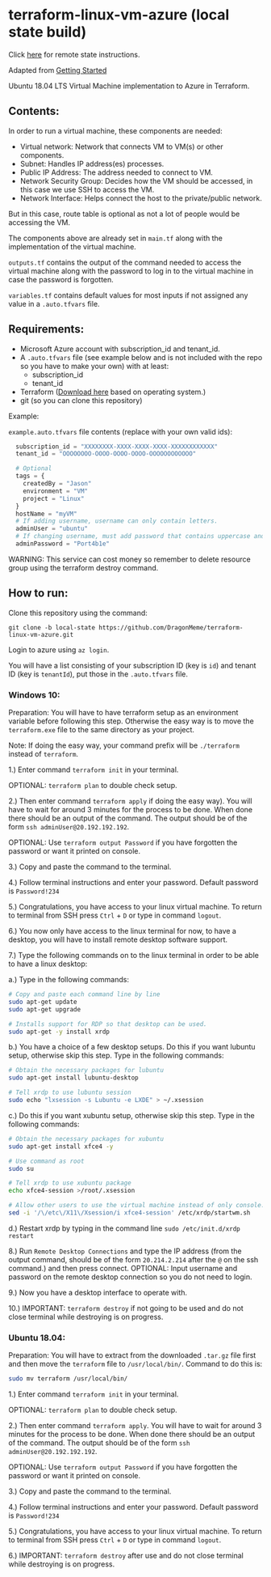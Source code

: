 # terraform-linux-vm-azure (local state build)

Click [here](https://github.com/DragonMeme/terraform-linux-vm-azure/tree/remote-state) for remote state instructions.

Adapted from [Getting Started](https://learn.hashicorp.com/terraform/azure/intro_az)

Ubuntu 18.04 LTS Virtual Machine implementation to Azure in Terraform.

## Contents:
In order to run a virtual machine, these components are needed:
* Virtual network: Network that connects VM to VM(s) or other components.
* Subnet: Handles IP address(es) processes.
* Public IP Address: The address needed to connect to VM.
* Network Security Group: Decides how the VM should be accessed, in this case we use SSH to access the VM.
* Network Interface: Helps connect the host to the private/public network.

But in this case, route table is optional as not a lot of people would be accessing the VM.

The components above are already set in `main.tf` along with the implementation of the virtual machine.

`outputs.tf` contains the output of the command needed to access the virtual machine along with the password to log in to the virtual machine in case the password is forgotten.

`variables.tf` contains default values for most inputs if not assigned any value in a `.auto.tfvars` file.

## Requirements: 
* Microsoft Azure account with subscription_id and tenant_id.
* A `.auto.tfvars` file (see example below and is not included with the repo so you have to make your own) with at least:
  * subscription_id
  * tenant_id
* Terraform ([Download here](https://www.terraform.io/downloads.html) based on operating system.)
* git (so you can clone this repository)
  
Example: 

`example.auto.tfvars` file contents (replace with your own valid ids):
```tfvars
  subscription_id = "XXXXXXXX-XXXX-XXXX-XXXX-XXXXXXXXXXXX"
  tenant_id = "OOOOOOOO-OOOO-OOOO-OOOO-OOOOOOOOOOOO"

  # Optional
  tags = {
    createdBy = "Jason"
    environment = "VM"
    project = "Linux"
  }
  hostName = "myVM"
  # If adding username, username can only contain letters.
  adminUser = "ubuntu"
  # If changing username, must add password that contains uppercase and lowercase letters and numbers and 6-72 characters long.
  adminPassword = "Port4b1e"
```

WARNING: This service can cost money so remember to delete resource group using the terraform destroy command.

## How to run: 

Clone this repository using the command:
```
git clone -b local-state https://github.com/DragonMeme/terraform-linux-vm-azure.git
```

Login to azure using `az login`.

You will have a list consisting of your subscription ID (key is `id`) and tenant ID (key is `tenantId`), put those in the `.auto.tfvars` file.

### Windows 10:
Preparation: You will have to have terraform setup as an environment variable before following this step.
Otherwise the easy way is to move the `terraform.exe` file to the same directory as your project.

Note: If doing the easy way, your command prefix will be `./terraform` instead of `terraform`.

1.) Enter command `terraform init` in your terminal.

OPTIONAL: `terraform plan` to double check setup.

2.) Then enter command `terraform apply` if doing the easy way). You will have to wait for around 3 minutes for the process to be done. When done there should be an output of the command. The output should be of the form `ssh adminUser@20.192.192.192`.

OPTIONAL: Use `terraform output Password` if you have forgotten the password or want it printed on console.

3.) Copy and paste the command to the terminal. 

4.) Follow terminal instructions and enter your password. Default password is `Password!234`

5.) Congratulations, you have access to your linux virtual machine. To return to terminal from SSH press `Ctrl` + `D` or type in command `logout`.

6.) You now only have access to the linux terminal for now, to have a desktop, you will have to install remote desktop software support.

7.) Type the following commands on to the linux terminal in order to be able to have a linux desktop: 

  a.) Type in the following commands:
  ```bash
  # Copy and paste each command line by line
  sudo apt-get update
  sudo apt-get upgrade

  # Installs support for RDP so that desktop can be used.
  sudo apt-get -y install xrdp
  ```

  b.) You have a choice of a few desktop setups. Do this if you want lubuntu setup, otherwise skip this step. Type in the following commands:
  ```bash
  # Obtain the necessary packages for lubuntu
  sudo apt-get install lubuntu-desktop

  # Tell xrdp to use lubuntu session
  sudo echo "lxsession -s Lubuntu -e LXDE" > ~/.xsession
  ```
  c.) Do this if you want xubuntu setup, otherwise skip this step. Type in the following commands:
  ```bash
  # Obtain the necessary packages for xubuntu
  sudo apt-get install xfce4 -y 

  # Use command as root
  sudo su

  # Tell xrdp to use xubuntu package
  echo xfce4-session >/root/.xsession 

  # Allow other users to use the virtual machine instead of only console.
  sed -i '/\/etc\/X11\/Xsession/i xfce4-session' /etc/xrdp/startwm.sh
  ```

  d.) Restart xrdp by typing in the command line `sudo /etc/init.d/xrdp restart`

8.) Run `Remote Desktop Connections` and type the IP address (from the output command, should be of the form `20.214.2.214` after the `@` on the ssh command.) and then press connect.
OPTIONAL: Input username and password on the remote desktop connection so you do not need to login.

9.) Now you have a desktop interface to operate with.

10.) IMPORTANT: `terraform destroy` if not going to be used and do not close terminal while destroying is on progress.

### Ubuntu 18.04: 
Preparation: You will have to extract from the downloaded `.tar.gz` file first and then move the `terraform` file to `/usr/local/bin/`. Command to do this is:
```bash
sudo mv terraform /usr/local/bin/
```

1.) Enter command `terraform init` in your terminal.

OPTIONAL: `terraform plan` to double check setup.

2.) Then enter command `terraform apply`. You will have to wait for around 3 minutes for the process to be done. When done there should be an output of the command. The output should be of the form `ssh adminUser@20.192.192.192`.

OPTIONAL: Use `terraform output Password` if you have forgotten the password or want it printed on console.

3.) Copy and paste the command to the terminal. 

4.) Follow terminal instructions and enter your password. Default password is `Password!234`

5.) Congratulations, you have access to your linux virtual machine. To return to terminal from SSH press `Ctrl` + `D` or type in command `logout`.

6.) IMPORTANT: `terraform destroy` after use and do not close terminal while destroying is on progress.

